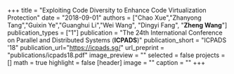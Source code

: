 +++
title = "Exploiting Code Diversity to Enhance Code Virtualization Protection"
date = "2018-09-01"
authors = ["Chao Xue","Zhanyong Tang","Guixin Ye","Guanghui Li","Wei Wang", "Dingyi Fang", "**Zheng Wang**"]
publication_types = ["1"]
publication = "The 24th International Conference on Parallel and Distributed Systems (**ICPADS**)"
publication_short = "ICPADS '18"
publication_url="https://icpads.sg/"
url_preprint = "publications/icpads18.pdf"
image_preview = ""
selected = false
projects = []
math = true
highlight = false
[header]
image = ""
caption = ""
+++

